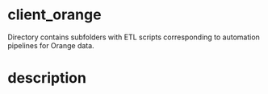 # client_orange

Directory contains subfolders with ETL scripts corresponding to automation pipelines for Orange data.

# description

